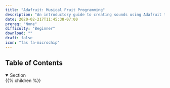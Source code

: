 ```yaml
---
title: "Adafruit: Musical Fruit Programming"
description: "An introductory guide to creating sounds using Adafruit to learn about hardware"
date: 2020-02-217T11:45:38-07:00
prereq: "None"
difficulty: "Beginner"
download: ""
draft: false
icon: "fas fa-microchip"
---
```


## Table of Contents

<details open>
<summary>Section</summary>
{{% children %}}
</details>
